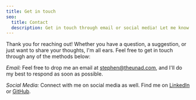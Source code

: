 ```yaml
---
title: Get in touch
seo:
  title: Contact
  description: Get in touch through email or social media! Let me know how I can help.
---
```


Thank you for reaching out! Whether you have a question, a suggestion, or just want to share your thoughts, I'm all ears. Feel free to get in touch through any of the methods below:

_Email:_
Feel free to drop me an email at [stephen@theunad.com](mailto:stephen@theunad.com), and I'll do my best to respond as soon as possible.

_Social Media:_
Connect with me on social media as well. Find me on [LinkedIn](https://www.linkedin.com/in/stephen-collins-jax) or [GitHub](https://github.com/nibblesnbits).
